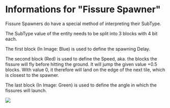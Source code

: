 # Informations for "Fissure Spawner"

Fissure Spawners do have a special method of interpreting their SubType.

The SubType value of the entity needs to be split into 3 blocks with 4 bit each.

The first block (In Image: Blue) is used to define the spawning Delay.

The second block (Red) is used to define the Speed, aka. the blocks the fissure will fly before hitting the ground. It will jump the given value +0.5 blocks. With value 0, it therefore will land on the edge of the next tile, which is closest to the spawner. 

The last block (In Image: Green) is used to define the angle in which the fissures will launch.

[![](../rep/images/infographics/FissureSubtype.png)](../rep/images/infographics/FissureSubtype.png)